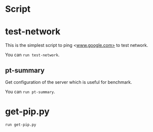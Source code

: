 
# Script

# test-network

This is the simplest script to ping <www.google.com> to test network.

You can `run test-network`.

## pt-summary

Get configuration of the server which is useful for benchmark.

You can `run pt-summary`.

# get-pip.py

`run get-pip.py`
